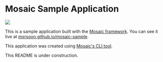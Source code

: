 # Mosaic Sample Application

![](https://github.com/mxrsoon/mosaic-sample/workflows/Build%20and%20Deploy/badge.svg)

This is a sample application built with the [Mosaic framework](https://github.com/mxrsoon/mosaic). You can see it live at [mxrsoon.github.io/mosaic-sample](https://mxrsoon.github.io/mosaic-sample/).

This application was created using [Mosaic's CLI tool](https://github.com/mxrsoon/mosaic-cli).

This README is under construction.
